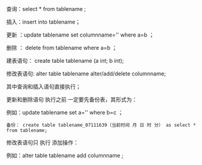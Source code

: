 查询：select * from tablename ;

插入：insert into tablename；

更新 ：update tablename set columnname='' where a=b ；

删除 ： delete from tablename where a=b ；

建表语句： create table tablename (a int; b int);

修改表语句: alter table tablename alter/add/delete columnname; 

其中查询和插入语句直接执行；

更新和删除语句 执行之前 一定要先备份表，其形式为：

例如：update tablename set a='' where b=c ；

	备份： create table tablename_07111639（当前时间 月 日 时 分） as select * from tablename;
	
修改表语句只 执行 添加操作：

例如：alter table tablename add columnname ;
